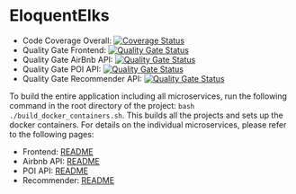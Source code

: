 # EloquentElks

 - Code Coverage Overall: [![Coverage Status](https://coveralls.io/repos/github/niels89/EloquentElks/badge.svg?branch=feature/ASEP-14-new)](https://coveralls.io/github/niels89/EloquentElks?branch=feature/ASEP-14-new)
 - Quality Gate Frontend: [![Quality Gate Status](https://sonarcloud.io/api/project_badges/measure?project=eloquent-elks_EloquentElks_Frontend&metric=alert_status)](https://sonarcloud.io/dashboard?id=eloquent-elks_EloquentElks_Frontend)
 - Quality Gate AirBnb API:  [![Quality Gate Status](https://sonarcloud.io/api/project_badges/measure?project=eloquent-elks_EloquentElks_Airbnb_API&metric=alert_status)](https://sonarcloud.io/dashboard?id=eloquent-elks_EloquentElks_Airbnb_API)
 - Quality Gate POI API: [![Quality Gate Status](https://sonarcloud.io/api/project_badges/measure?project=eloquent-elks_EloquentElks_POI_API&metric=alert_status)](https://sonarcloud.io/dashboard?id=eloquent-elks_EloquentElks_POI_API)
 - Quality Gate Recommender API: [![Quality Gate Status](https://sonarcloud.io/api/project_badges/measure?project=eloquent-elks_EloquentElks_Recommender_API&metric=alert_status)](https://sonarcloud.io/dashboard?id=eloquent-elks_EloquentElks_Recommender_API)

To build the entire application including all microservices, run the following command in the root directory of the project: `bash ./build_docker_containers.sh`. This builds all the projects and sets up the docker containers. For details on the individual microservices, please refer to the following pages:

 - Frontend: [README](./eloquent-elks-frontend/README.md)
 - Airbnb API: [README](./eloquent-elks-backend/README.md)
 - POI API: [README](./eloquent-elks-poi-api/README.md)
 - Recommender: [README](./eloquent-elks-recommender-api/README.md)

